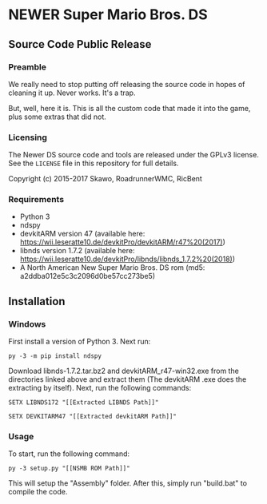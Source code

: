 # NEWER Super Mario Bros. DS
## Source Code Public Release

### Preamble

We really need to stop putting off releasing the source code
in hopes of cleaning it up. Never works. It's a trap.

But, well, here it is. This is all the custom code that made
it into the game, plus some extras that did not.

### Licensing

The Newer DS source code and tools are released under the GPLv3 license.
See the `LICENSE` file in this repository for full details.

Copyright (c) 2015-2017 Skawo, RoadrunnerWMC, RicBent

### Requirements

- Python 3
- ndspy
- devkitARM version 47 (available here: https://wii.leseratte10.de/devkitPro/devkitARM/r47%20(2017))
- libnds version 1.7.2 (available here: https://wii.leseratte10.de/devkitPro/libnds/libnds_1.7.2%20(2018))
- A North American New Super Mario Bros. DS rom (md5: a2ddba012e5c3c2096d0be57cc273be5)

## Installation

### Windows

First install a version of Python 3. Next run:

``py -3 -m pip install ndspy``

Download libnds-1.7.2.tar.bz2 and devkitARM_r47-win32.exe from the directories linked above and extract them (The devkitARM .exe does the extracting by itself). Next, run the following commands:

``SETX LIBNDS172 "[[Extracted LIBNDS Path]]"``

``SETX DEVKITARM47 "[[Extracted devkitARM Path]]"``


### Usage

To start, run the following command:

``py -3 setup.py "[[NSMB ROM Path]]"``

This will setup the "Assembly" folder. After this, simply run "build.bat" to compile the code.
